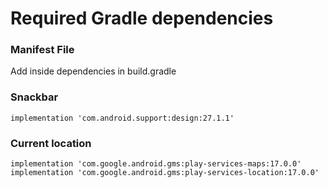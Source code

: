 Required Gradle dependencies
============================

### Manifest File

<uses-permission android:name="android.permission.INTERNET" />
<uses-feature
        android:name="android.hardware.touchscreen"
        android:required="false" />
    <uses-feature
        android:name="android.software.leanback"
        android:required="true" />
    <uses-feature
        android:name="android.hardware.camera"
        android:required="true" />


Add inside dependencies in build.gradle

### Snackbar

```implementation 'com.android.support:design:27.1.1'```


### Current location

```implementation 'com.google.android.gms:play-services-maps:17.0.0'```
```implementation 'com.google.android.gms:play-services-location:17.0.0'```